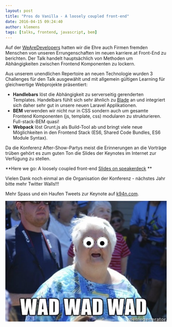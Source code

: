```yaml
---
layout: post
title: "Pros do Vanilla - A loosely coupled front-end"
date: 2016-04-15 09:24:40
author: klemens
tags: [talks, frontend, javascript, bem]
---
```

Auf der [WeAreDevelopers](http://www.wearedevelopers.org/) hatten wir die Ehre auch Firmen fremden Menschen von unseren Errungenschaften im neuen karriere.at Front-End zu berichten. Der Talk handelt hauptsächlich von Methoden um Abhängigkeiten zwischen Frontend Komponenten zu lockern. <!--more-->

Aus unserem unendlichen Repertoire an neuen Technologie wurden 3 Challenges für den Talk ausgewählt und mit allgemein gültigen Learning für gleichwertige Webprojekte präsentiert:

- **Handlebars** löst die Abhängigkeit zu serverseitig gerenderten Templates. Handelbars fühlt sich sehr ähnlich zu [Blade](https://laravel.com/docs/5.1/blade) an und integriert sich daher sehr gut in unsere neuen Laravel Applikationen.
- **BEM** verwenden wir nicht nur in CSS sondern auch um gesamte Frontend Komponenten (js, template, css) modularen zu strukturieren. Full-stack-BEM quasi!
- **Webpack** löst Grunt.js als Build-Tool ab und bringt viele neue Möglichkeiten in den Frontend Stack (ES6, Shared Code Bundles, ES6 Module Syntax).

Da die Konferenz After-Show-Partys meist die Erinnerungen an die Vorträge trüben gehört es zum guten Ton die Slides der Keynotes im Internet zur Verfügung zu stellen.

**Here we go: A loosely coupled front-end [Slides on speakerdeck](https://speakerdeck.com/k9ordon/a-loosely-coupled-front-end) **

Vielen Dank noch einmal an die Organisation der Konferenz - nächstes Jahr bitte mehr Twitter Walls!!!

Mehr Spass und ein Haufen Tweets zur Keynote auf [k94n.com](https://k94n.com/a-loosely-coupled-front-end).

![](/assets/images/a-loosely-coupled-front-end/wad.001.png)
